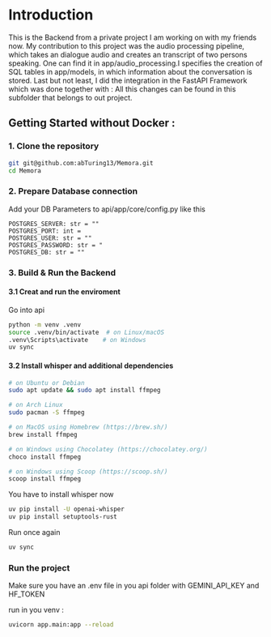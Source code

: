 # Introduction

This is the Backend from a private project I am working on with my friends now. My contribution to this project was the audio processing pipeline, which takes an dialogue audio and creates an transcript of two persons speaking. One can find it in app/audio_processing.I specifies the creation of SQL tables in app/models, in which information about the conversation is stored. Last but not least, I did the integration in the FastAPI Framework which was done together with : 
All this changes can be found in this subfolder that belongs to out project.


## Getting Started without Docker : 

### 1. Clone the repository

```bash
git git@github.com:abTuring13/Memora.git
cd Memora
```

### 2. Prepare Database connection
Add your DB Parameters to api/app/core/config.py like this 

    POSTGRES_SERVER: str = ""
    POSTGRES_PORT: int = 
    POSTGRES_USER: str = ""
    POSTGRES_PASSWORD: str = "
    POSTGRES_DB: str = ""

### 3. Build & Run the Backend

#### 3.1 Creat and run the enviroment
Go into api
```bash
python -m venv .venv
source .venv/bin/activate  # on Linux/macOS
.venv\Scripts\activate    # on Windows
uv sync
```

#### 3.2 Install whisper and additional dependencies
```bash 
# on Ubuntu or Debian
sudo apt update && sudo apt install ffmpeg

# on Arch Linux
sudo pacman -S ffmpeg

# on MacOS using Homebrew (https://brew.sh/)
brew install ffmpeg

# on Windows using Chocolatey (https://chocolatey.org/)
choco install ffmpeg

# on Windows using Scoop (https://scoop.sh/)
scoop install ffmpeg
```

You have to install whisper now 

```bash 
uv pip install -U openai-whisper
uv pip install setuptools-rust
```

Run once again
```bash
uv sync
```
### Run the project
Make sure you have an .env file in you api folder with GEMINI_API_KEY and HF_TOKEN

run in you venv : 
```bash
uvicorn app.main:app --reload
```
